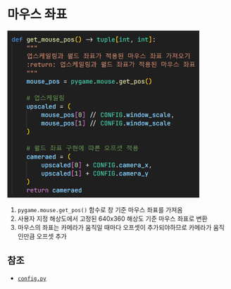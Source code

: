 # 마우스 좌표
![0](./images/mouse_position.png)

1. `pygame.mouse.get_pos()` 함수로 창 기준 마우스 좌표를 가져옴
2. 사용자 지정 해상도에서 고정된 640x360 해상도 기준 마우스 좌표로 변환
3. 마우스의 좌표는 카메라가 움직일 때마다 오프셋이 추가되야하므로 카메라가 움직인만큼 오프셋 추가


## 참조
- [`config.py`](../components/config.py)